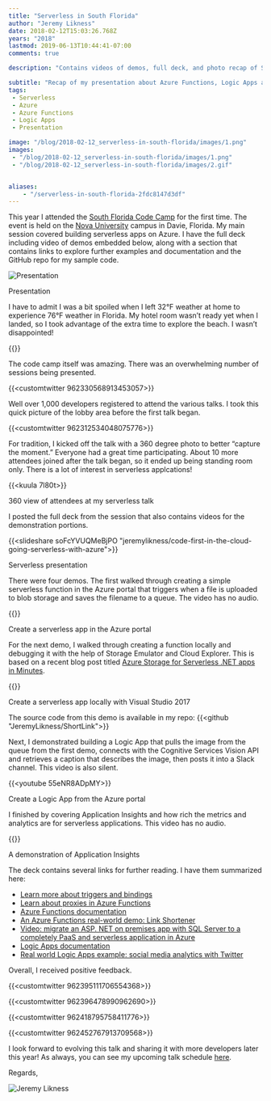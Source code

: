 ```yaml
---
title: "Serverless in South Florida"
author: "Jeremy Likness"
date: 2018-02-12T15:03:26.768Z
years: "2018"
lastmod: 2019-06-13T10:44:41-07:00
comments: true

description: "Contains videos of demos, full deck, and photo recap of South Florida Code Camp presentation about serverless applications on Azure including functions, logic apps, event grid, and app insights."

subtitle: "Recap of my presentation about Azure Functions, Logic Apps and Event Grid"
tags:
 - Serverless 
 - Azure 
 - Azure Functions 
 - Logic Apps 
 - Presentation 

image: "/blog/2018-02-12_serverless-in-south-florida/images/1.png" 
images:
 - "/blog/2018-02-12_serverless-in-south-florida/images/1.png" 
 - "/blog/2018-02-12_serverless-in-south-florida/images/2.gif" 


aliases:
    - "/serverless-in-south-florida-2fdc8147d3df"
---
```


This year I attended the [South Florida Code Camp](http://www.fladotnet.com/codecamp) for the first time. The event is held on the [Nova University](http://www.nova.edu/) campus in Davie, Florida. My main session covered building serverless apps on Azure. I have the full deck including video of demos embedded below, along with a section that contains links to explore further examples and documentation and the GitHub repo for my sample code.

![Presentation](/blog/2018-02-12_serverless-in-south-florida/images/1.png)
<figcaption>Presentation</figcaption>

I have to admit I was a bit spoiled when I left 32°F weather at home to experience 76°F weather in Florida. My hotel room wasn’t ready yet when I landed, so I took advantage of the extra time to explore the beach. I wasn’t disappointed!

{{<custominstagram Be-39E0nJY2>}}

The code camp itself was amazing. There was an overwhelming number of sessions being presented.

{{<customtwitter 962330568913453057>}}

Well over 1,000 developers registered to attend the various talks. I took this quick picture of the lobby area before the first talk began.

{{<customtwitter 962312534048075776>}}

For tradition, I kicked off the talk with a 360 degree photo to better “capture the moment.” Everyone had a great time participating. About 10 more attendees joined after the talk began, so it ended up being standing room only. There is a lot of interest in serverless applcations!

{{<kuula 7l80t>}}
<figcaption>360 view of attendees at my serverless talk</figcaption>

I posted the full deck from the session that also contains videos for the demonstration portions.

{{<slideshare soFcYVUQMeBjPO "jeremylikness/code-first-in-the-cloud-going-serverless-with-azure">}}
<figcaption>Serverless presentation</figcaption>

There were four demos. The first walked through creating a simple serverless function in the Azure portal that triggers when a file is uploaded to blob storage and saves the filename to a queue. The video has no audio.

{{<youtube pxfEVKRwcvI>}}
<figcaption>Create a serverless app in the Azure portal</figcaption>

For the next demo, I walked through creating a function locally and debugging it with the help of Storage Emulator and Cloud Explorer. This is based on a recent blog post titled [Azure Storage for Serverless .NET apps in Minutes](https://aka.ms/storage-article).

{{<youtube QNwZdfx4sp8>}}
<figcaption>Create a serverless app locally with Visual Studio 2017</figcaption>

The source code from this demo is available in my repo: {{<github "JeremyLikness/ShortLink">}}

Next, I demonstrated building a Logic App that pulls the image from the queue from the first demo, connects with the Cognitive Services Vision API and retrieves a caption that describes the image, then posts it into a Slack channel. This video is also silent.

{{<youtube 55eNR8ADpMY>}}
<figcaption>Create a Logic App from the Azure portal</figcaption>

I finished by covering Application Insights and how rich the metrics and analytics are for serverless applications. This video has no audio.

{{<youtube pxfEVKRwcvI>}}
<figcaption>A demonstration of Application Insights</figcaption>

The deck contains several links for further reading. I have them summarized here:

* [Learn more about triggers and bindings](https://docs.microsoft.com/en-us/azure/azure-functions/functions-triggers-bindings?utm_source=jeliknes&utm_medium=presentation&utm_campaign=serverless&WT.mc_id=serverless-presentation-jeliknes)
* [Learn about proxies in Azure Functions](https://docs.microsoft.com/en-us/azure/azure-functions/functions-proxies?utm_source=jeliknes&utm_medium=presentation&utm_campaign=serverless&WT.mc_id=serverless-presentation-jeliknes)
* [Azure Functions documentation](https://docs.microsoft.com/en-us/azure/azure-functions/?utm_source=jeliknes&utm_medium=presentation&utm_campaign=serverless&WT.mc_id=serverless-presentation-jeliknes)
* [An Azure Functions real-world demo: Link Shortener](https://blog.jeremylikness.com/build-a-serverless-link-shortener-with-analytics-faster-than-finishing-your-latte-8c094bb1df2c?WT.mc_id=serverless-presentation-jeliknes)
* [Video: migrate an ASP. NET on premises app with SQL Server to a completely PaaS and serverless application in Azure](https://channel9.msdn.com/Events/Connect/2017/E102?utm_source=jeliknes&utm_medium=presentation&utm_campaign=serverless&WT.mc_id=serverless-presentation-jeliknes)
* [Logic Apps documentation](https://docs.microsoft.com/en-us/azure/logic-apps/logic-apps-overview?utm_source=jeliknes&utm_medium=presentation&utm_campaign=serverless&WT.mc_id=serverless-presentation-jeliknes)
* [Real world Logic Apps example: social media analytics with Twitter](https://blog.jeremylikness.com/serverless-twitter-analytics-with-cosmosdb-and-logic-apps-280e5ff6c948?WT.mc_id=serverless-presentation-jeliknes)

Overall, I received positive feedback.

{{<customtwitter 962395111706554368>}}

{{<customtwitter 962396478990962690>}}

{{<customtwitter 962418795758411776>}}

{{<customtwitter 962452767913709568>}}

I look forward to evolving this talk and sharing it with more developers later this year! As always, you can see my upcoming talk schedule [here](/upcoming-talks-eaf27ff8a3a7).

Regards,

![Jeremy Likness](/blog/2018-02-12_serverless-in-south-florida/images/2.gif)
